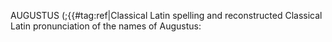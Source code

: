 AUGUSTUS (;{{#tag:ref|Classical Latin spelling and reconstructed Classical Latin pronunciation of the names of Augustus:
